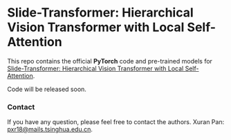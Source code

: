# Slide-Transformer: Hierarchical Vision Transformer with Local Self-Attention
This repo contains the official **PyTorch** code and pre-trained models for [Slide-Transformer: Hierarchical Vision Transformer with Local Self-Attention](https://arxiv.org/pdf/2304.04237.pdf).

Code will be released soon.

### Contact

If you have any question, please feel free to contact the authors. Xuran Pan: [pxr18@mails.tsinghua.edu.cn](mailto:pxr18@mails.tsinghua.edu.cn).
